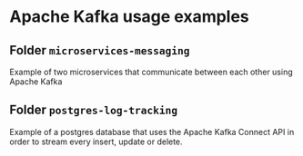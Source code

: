 # Apache Kafka usage examples

## Folder `microservices-messaging`
Example of two microservices that communicate between each other using Apache Kafka

## Folder `postgres-log-tracking`
Example of a postgres database that uses the Apache Kafka Connect API in order to stream every insert, update or delete.

